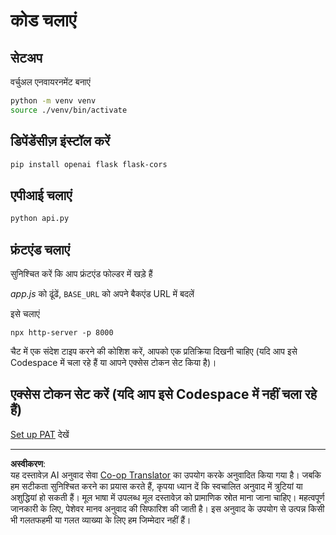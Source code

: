<!--
CO_OP_TRANSLATOR_METADATA:
{
  "original_hash": "537f02a36d73db093cbb8b9b44867645",
  "translation_date": "2025-09-01T15:46:47+00:00",
  "source_file": "9-chat-project/solution/backend/python/README.md",
  "language_code": "hi"
}
-->
# कोड चलाएं

## सेटअप

वर्चुअल एनवायरनमेंट बनाएं

```sh
python -m venv venv
source ./venv/bin/activate
```

## डिपेंडेंसीज़ इंस्टॉल करें

```sh
pip install openai flask flask-cors 
```

## एपीआई चलाएं

```sh
python api.py
```

## फ्रंटएंड चलाएं

सुनिश्चित करें कि आप फ्रंटएंड फोल्डर में खड़े हैं

*app.js* को ढूंढें, `BASE_URL` को अपने बैकएंड URL में बदलें

इसे चलाएं

```
npx http-server -p 8000
```

चैट में एक संदेश टाइप करने की कोशिश करें, आपको एक प्रतिक्रिया दिखनी चाहिए (यदि आप इसे Codespace में चला रहे हैं या आपने एक्सेस टोकन सेट किया है)।

## एक्सेस टोकन सेट करें (यदि आप इसे Codespace में नहीं चला रहे हैं)

[Set up PAT](https://docs.github.com/en/authentication/keeping-your-account-and-data-secure/managing-your-personal-access-tokens) देखें

---

**अस्वीकरण**:  
यह दस्तावेज़ AI अनुवाद सेवा [Co-op Translator](https://github.com/Azure/co-op-translator) का उपयोग करके अनुवादित किया गया है। जबकि हम सटीकता सुनिश्चित करने का प्रयास करते हैं, कृपया ध्यान दें कि स्वचालित अनुवाद में त्रुटियां या अशुद्धियां हो सकती हैं। मूल भाषा में उपलब्ध मूल दस्तावेज़ को प्रामाणिक स्रोत माना जाना चाहिए। महत्वपूर्ण जानकारी के लिए, पेशेवर मानव अनुवाद की सिफारिश की जाती है। इस अनुवाद के उपयोग से उत्पन्न किसी भी गलतफहमी या गलत व्याख्या के लिए हम जिम्मेदार नहीं हैं।
